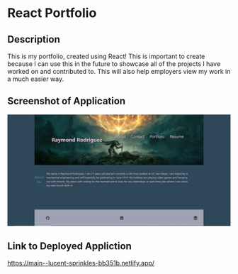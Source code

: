 # React Portfolio

## Description

This is my portfolio, created using React! This is important to create because I can use this in the future to showcase all of the projects I have worked on and contributed to. This will also help employers view my work in a much easier way.

## Screenshot of Application

![Alt text](image.png)

## Link to Deployed Appliction

https://main--lucent-sprinkles-bb351b.netlify.app/
